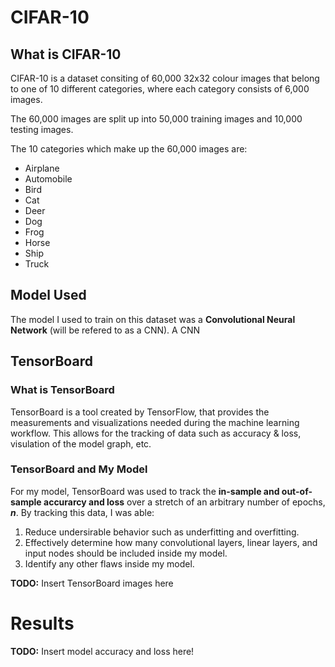 # CIFAR-10

## What is CIFAR-10
CIFAR-10 is a dataset consiting of 60,000 32x32 colour images that belong to one of 10 different categories, where each category consists of 6,000 images.

The 60,000 images are split up into 50,000 training images and 10,000 testing images.

The 10 categories which make up the 60,000 images are:
* Airplane
* Automobile
* Bird
* Cat
* Deer
* Dog
* Frog
* Horse
* Ship
* Truck

## Model Used
The model I used to train on this dataset was a **Convolutional Neural Network** (will be refered to as a CNN).
A CNN 

## TensorBoard
### What is TensorBoard
TensorBoard is a tool created by TensorFlow, that provides the measurements and visualizations needed during the machine learning workflow.
This allows for the tracking of data such as accuracy & loss, visulation of the model graph, etc.

### TensorBoard and My Model
For my model, TensorBoard was used to track the **in-sample and out-of-sample accurarcy and loss** over a stretch of an arbitrary number of epochs, ***n***.
By tracking this data, I was able:
1. Reduce undersirable behavior such as underfitting and overfitting.
2. Effectively determine how many convolutional layers, linear layers, and input nodes should be included inside my model.
3. Identify any other flaws inside my model.

**TODO:** Insert TensorBoard images here

# Results
**TODO:** Insert model accuracy and loss here!


